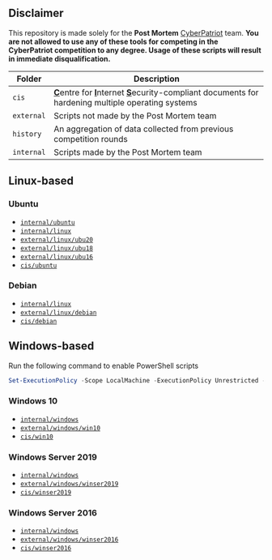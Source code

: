 ## Disclaimer
This repository is made solely for the **Post Mortem** [CyberPatriot](https://www.uscyberpatriot.org/) team. **You are not allowed to use any of these tools for competing in the CyberPatriot competition to any degree. Usage of these scripts will result in immediate disqualification.**

| Folder | Description |
| --- | --- |
| `cis` | <u>**C**</u>entre for <u>**I**</u>nternet <u>**S**</u>ecurity-compliant documents for hardening multiple operating systems |
| `external` | Scripts not made by the Post Mortem team |
| `history` | An aggregation of data collected from previous competition rounds |
| `internal` | Scripts made by the Post Mortem team |

## Linux-based

### Ubuntu
* [`internal/ubuntu`](./internal/ubuntu)
* [`internal/linux`](./internal/linux)
* [`external/linux/ubu20`](./external/linux/ubu20)
* [`external/linux/ubu18`](./external/linux/ubu18)
* [`external/linux/ubu16`](./external/linux/ubu16)
* [`cis/ubuntu`](./cis/ubuntu)

### Debian
* [`internal/linux`](./internal/linux)
* [`external/linux/debian`](./external/linux/debian)
* [`cis/debian`](./cis/debian)

## Windows-based
Run the following command to enable PowerShell scripts
```powershell
Set-ExecutionPolicy -Scope LocalMachine -ExecutionPolicy Unrestricted -Force
```

### Windows 10
* [`internal/windows`](./internal/windows)
* [`external/windows/win10`](./external/windows/win10)
* [`cis/win10`](./cis/win10)

### Windows Server 2019
* [`internal/windows`](./internal/windows)
* [`external/windows/winser2019`](./external/windows/winser2019)
* [`cis/winser2019`](./cis/winser2019)

### Windows Server 2016
* [`internal/windows`](./internal/windows)
* [`external/windows/winser2016`](./external/windows/winser2016)
* [`cis/winser2016`](./cis/winser2016)